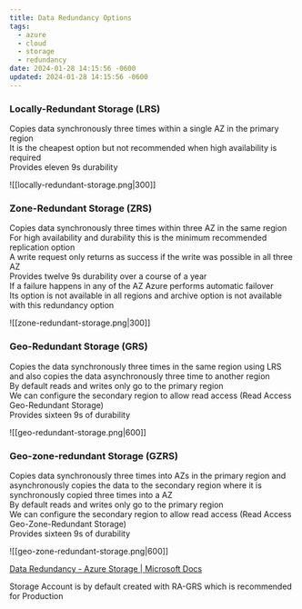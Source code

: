 ```yaml
---
title: Data Redundancy Options
tags:
  - azure
  - cloud
  - storage
  - redundancy
date: 2024-01-28 14:15:56 -0600
updated: 2024-01-28 14:15:56 -0600
---
```


### Locally-Redundant Storage (LRS)

Copies data synchronously three times within a single AZ in the primary region  
It is the cheapest option but not recommended when high availability is required  
Provides eleven 9s durability

![[locally-redundant-storage.png|300]]

### Zone-Redundant Storage (ZRS)

Copies data synchronously three times within three AZ in the same region  
For high availability and durability this is the minimum recommended replication option  
A write request only returns as success if the write was possible in all three AZ  
Provides twelve 9s durability over a course of a year  
If a failure happens in any of the AZ Azure performs automatic failover  
Its option is not available in all regions and archive option is not available with this redundancy option

![[zone-redundant-storage.png|300]]

### Geo-Redundant Storage (GRS)

Copies the data synchronously three times in the same region using LRS and also copies the data asynchronously three time to another region  
By default reads and writes only go to the primary region  
We can configure the secondary region to allow read access (Read Access Geo-Redundant Storage)  
Provides sixteen 9s of durability

![[geo-redundant-storage.png|600]]

### Geo-zone-redundant Storage (GZRS)

Copies data synchronously three times into AZs in the primary region and asynchronously copies the data to the secondary region where it is synchronously copied three times into a AZ  
By default reads and writes only go to the primary region  
We can configure the secondary region to allow read access (Read Access Geo-Zone-Redundant Storage)  
Provides sixteen 9s of durability

![[geo-zone-redundant-storage.png|600]]

[Data Redundancy - Azure Storage | Microsoft Docs](https://docs.microsoft.com/en-us/azure/storage/common/storage-redundancy)

Storage Account is by default created with RA-GRS which is recommended for Production
